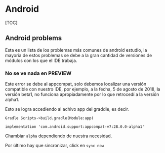 # Android

[TOC]

## Android problems
Esta es un lista de los problemas más comunes de android estudio, la mayoría de estos problemas se debe a la gran cantidad de versiones de módulos con los que el IDE trabaja.
### No se ve nada en PREVIEW
Este error se debe al appcompat, solo debemos localizar una versión compatible con nuestro IDE, por ejemplo, a la fecha, 5 de agosto de 2018, la versión beta1, no funciona apropiadamente por lo que retrocedí a la versión alpha1.

Esto se logra accediendo al achivo app del graddle, es decir.

`Gradle Scripts->build.gradle(Module:app)`

```Android
implementation 'com.android.support:appcompat-v7:28.0.0-alpha1'
```

Chambiar `alpha` dependiendo de nuestra necesidad.

Por último hay que sincronizar, click en `sync now`